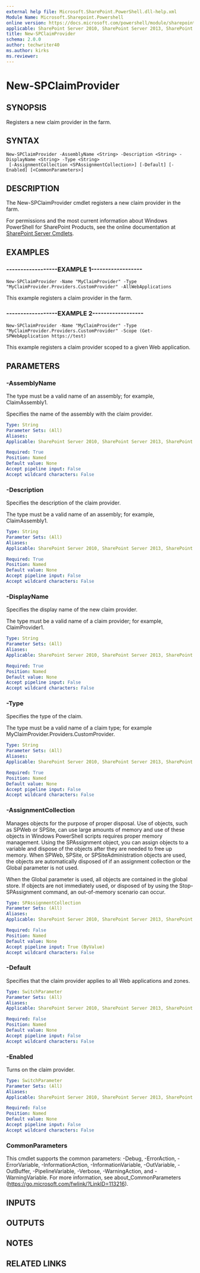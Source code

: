 ```yaml
---
external help file: Microsoft.SharePoint.PowerShell.dll-help.xml
Module Name: Microsoft.Sharepoint.Powershell
online version: https://docs.microsoft.com/powershell/module/sharepoint-server/new-spclaimprovider
applicable: SharePoint Server 2010, SharePoint Server 2013, SharePoint Server 2016, SharePoint Server 2019
title: New-SPClaimProvider
schema: 2.0.0
author: techwriter40
ms.author: kirks
ms.reviewer: 
---
```


# New-SPClaimProvider

## SYNOPSIS

Registers a new claim provider in the farm.



## SYNTAX

```
New-SPClaimProvider -AssemblyName <String> -Description <String> -DisplayName <String> -Type <String>
 [-AssignmentCollection <SPAssignmentCollection>] [-Default] [-Enabled] [<CommonParameters>]
```

## DESCRIPTION
The New-SPClaimProvider cmdlet registers a new claim provider in the farm.

For permissions and the most current information about Windows PowerShell for SharePoint Products, see the online documentation at [SharePoint Server Cmdlets](https://docs.microsoft.com/powershell/sharepoint/sharepoint-server/sharepoint-server-cmdlets).

## EXAMPLES

### ------------------EXAMPLE 1------------------ 
```
New-SPClaimProvider -Name "MyClaimProvider" -Type "MyClaimProvider.Providers.CustomProvider" -AllWebApplications
```

This example registers a claim provider in the farm.

### ------------------EXAMPLE 2------------------ 
```
New-SPClaimProvider -Name "MyClaimProvider" -Type "MyClaimProvider.Providers.CustomProvider" -Scope (Get-SPWebApplication https://test)
```

This example registers a claim provider scoped to a given Web application.

## PARAMETERS

### -AssemblyName
The type must be a valid name of an assembly; for example, ClaimAssembly1.

Specifies the name of the assembly with the claim provider.

```yaml
Type: String
Parameter Sets: (All)
Aliases: 
Applicable: SharePoint Server 2010, SharePoint Server 2013, SharePoint Server 2016, SharePoint Server 2019

Required: True
Position: Named
Default value: None
Accept pipeline input: False
Accept wildcard characters: False
```

### -Description
Specifies the description of the claim provider.

The type must be a valid name of an assembly; for example, ClaimAssembly1.

```yaml
Type: String
Parameter Sets: (All)
Aliases: 
Applicable: SharePoint Server 2010, SharePoint Server 2013, SharePoint Server 2016, SharePoint Server 2019

Required: True
Position: Named
Default value: None
Accept pipeline input: False
Accept wildcard characters: False
```

### -DisplayName
Specifies the display name of the new claim provider.

The type must be a valid name of a claim provider; for example, ClaimProvider1.

```yaml
Type: String
Parameter Sets: (All)
Aliases: 
Applicable: SharePoint Server 2010, SharePoint Server 2013, SharePoint Server 2016, SharePoint Server 2019

Required: True
Position: Named
Default value: None
Accept pipeline input: False
Accept wildcard characters: False
```

### -Type
Specifies the type of the claim.

The type must be a valid name of a claim type; for example MyClaimProvider.Providers.CustomProvider.

```yaml
Type: String
Parameter Sets: (All)
Aliases: 
Applicable: SharePoint Server 2010, SharePoint Server 2013, SharePoint Server 2016, SharePoint Server 2019

Required: True
Position: Named
Default value: None
Accept pipeline input: False
Accept wildcard characters: False
```

### -AssignmentCollection
Manages objects for the purpose of proper disposal.
Use of objects, such as SPWeb or SPSite, can use large amounts of memory and use of these objects in Windows PowerShell scripts requires proper memory management.
Using the SPAssignment object, you can assign objects to a variable and dispose of the objects after they are needed to free up memory.
When SPWeb, SPSite, or SPSiteAdministration objects are used, the objects are automatically disposed of if an assignment collection or the Global parameter is not used.

When the Global parameter is used, all objects are contained in the global store.
If objects are not immediately used, or disposed of by using the Stop-SPAssignment command, an out-of-memory scenario can occur.

```yaml
Type: SPAssignmentCollection
Parameter Sets: (All)
Aliases: 
Applicable: SharePoint Server 2010, SharePoint Server 2013, SharePoint Server 2016, SharePoint Server 2019

Required: False
Position: Named
Default value: None
Accept pipeline input: True (ByValue)
Accept wildcard characters: False
```

### -Default
Specifies that the claim provider applies to all Web applications and zones.

```yaml
Type: SwitchParameter
Parameter Sets: (All)
Aliases: 
Applicable: SharePoint Server 2010, SharePoint Server 2013, SharePoint Server 2016, SharePoint Server 2019

Required: False
Position: Named
Default value: None
Accept pipeline input: False
Accept wildcard characters: False
```

### -Enabled
Turns on the claim provider.

```yaml
Type: SwitchParameter
Parameter Sets: (All)
Aliases: 
Applicable: SharePoint Server 2010, SharePoint Server 2013, SharePoint Server 2016, SharePoint Server 2019

Required: False
Position: Named
Default value: None
Accept pipeline input: False
Accept wildcard characters: False
```

### CommonParameters
This cmdlet supports the common parameters: -Debug, -ErrorAction, -ErrorVariable, -InformationAction, -InformationVariable, -OutVariable, -OutBuffer, -PipelineVariable, -Verbose, -WarningAction, and -WarningVariable. For more information, see about_CommonParameters (https://go.microsoft.com/fwlink/?LinkID=113216).

## INPUTS

## OUTPUTS

## NOTES

## RELATED LINKS

